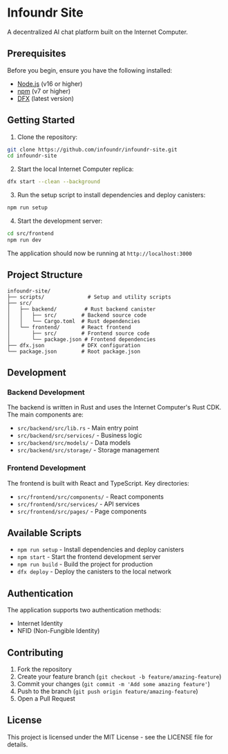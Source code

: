 # Infoundr Site

A decentralized AI chat platform built on the Internet Computer.

## Prerequisites

Before you begin, ensure you have the following installed:
- [Node.js](https://nodejs.org/) (v16 or higher)
- [npm](https://www.npmjs.com/) (v7 or higher)
- [DFX](https://internetcomputer.org/docs/current/developer-docs/build/install-upgrade-remove) (latest version)

## Getting Started

1. Clone the repository:
```bash
git clone https://github.com/infoundr/infoundr-site.git
cd infoundr-site
```

2. Start the local Internet Computer replica:
```bash
dfx start --clean --background
```

3. Run the setup script to install dependencies and deploy canisters:
```bash
npm run setup
```

4. Start the development server:
```bash
cd src/frontend
npm run dev
```

The application should now be running at `http://localhost:3000`

## Project Structure

```
infoundr-site/
├── scripts/              # Setup and utility scripts
├── src/
│   ├── backend/         # Rust backend canister
│   │   ├── src/        # Backend source code
│   │   └── Cargo.toml  # Rust dependencies
│   └── frontend/       # React frontend
│       ├── src/        # Frontend source code
│       └── package.json # Frontend dependencies
├── dfx.json            # DFX configuration
└── package.json        # Root package.json
```

## Development

### Backend Development
The backend is written in Rust and uses the Internet Computer's Rust CDK. The main components are:
- `src/backend/src/lib.rs` - Main entry point
- `src/backend/src/services/` - Business logic
- `src/backend/src/models/` - Data models
- `src/backend/src/storage/` - Storage management

### Frontend Development
The frontend is built with React and TypeScript. Key directories:
- `src/frontend/src/components/` - React components
- `src/frontend/src/services/` - API services
- `src/frontend/src/pages/` - Page components

## Available Scripts

- `npm run setup` - Install dependencies and deploy canisters
- `npm start` - Start the frontend development server
- `npm run build` - Build the project for production
- `dfx deploy` - Deploy the canisters to the local network

## Authentication

The application supports two authentication methods:
- Internet Identity
- NFID (Non-Fungible Identity)

## Contributing

1. Fork the repository
2. Create your feature branch (`git checkout -b feature/amazing-feature`)
3. Commit your changes (`git commit -m 'Add some amazing feature'`)
4. Push to the branch (`git push origin feature/amazing-feature`)
5. Open a Pull Request

## License

This project is licensed under the MIT License - see the LICENSE file for details.


